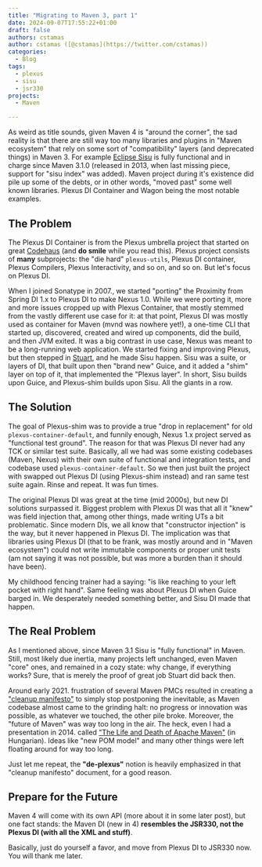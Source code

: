 ```yaml
---
title: "Migrating to Maven 3, part 1"
date: 2024-09-07T17:55:22+01:00
draft: false
authors: cstamas
author: cstamas ([@cstamas](https://twitter.com/cstamas))
categories:
  - Blog
tags:
  - plexus
  - sisu
  - jsr330
projects:
  - Maven

---
```


As weird as title sounds, given Maven 4 is "around the corner", the sad reality is that there are still way too many libraries and 
plugins in "Maven ecosystem" that rely on some sort of "compatibility" layers (and deprecated things) in Maven 3. For example
[Eclipse Sisu](https://github.com/eclipse-sisu/sisu-project) is fully functional and in charge since 
Maven 3.1.0 (released in 2013, when last missing piece, support for "sisu index" was added). Maven project during it's 
existence did pile up some of the debts, or in other words, "moved past" some well known libraries. 
Plexus DI Container and Wagon being the most notable examples.

## The Problem

The Plexus DI Container is from the Plexus umbrella project that started on great 
[Codehaus](https://github.com/codehaus/www-codehaus-org/blob/master/app/history.md) (and **do smile** while you read this). 
Plexus project consists of **many** subprojects: the 
"die hard" `plexus-utils`, Plexus DI container, Plexus Compilers, Plexus Interactivity, and so on, and so on.
But let's focus on Plexus DI.

When I joined Sonatype in 2007., we started "porting" the Proximity from Spring DI 1.x to Plexus DI to make Nexus 1.0.
While we were porting it, more and more issues cropped up with Plexus Container, that mostly stemmed from the 
vastly different use case for it: at that point, Plexus DI was mostly used as container for Maven (mvnd was nowhere
yet!), a one-time CLI that started up, discovered, created and wired up components, did the build, and then JVM exited. 
It was a big contrast in use case, Nexus was meant to be a long-running web application. We started fixing and 
improving Plexus, but then stepped in [Stuart](https://www.linkedin.com/in/mcculls/), and he made Sisu happen. 
Sisu was a suite, or layers of DI, that built upon then "brand new" Guice, and it added a "shim" layer on top of it, 
that implemented the "Plexus layer". In short, Sisu builds upon Guice, and Plexus-shim builds upon Sisu. All the 
giants in a row.

## The Solution

The goal of Plexus-shim was to provide a true "drop in replacement" for old `plexus-container-default`, and funnily 
enough, Nexus 1.x project served as "functional test ground". The reason for that was Plexus DI never had any TCK or 
similar test suite. Basically, all we had was some existing codebases (Maven, Nexus) with their own suite of functional 
and integration tests, and codebase used `plexus-container-default`. So we then just built the project with swapped out 
Plexus DI (using Plexus-shim instead) and ran same test suite again. Rinse and repeat. It was fun times.

The original Plexus DI was great at the time (mid 2000s), but new DI solutions surpassed it. Biggest problem with 
Plexus DI was that all it "knew" was field injection that, among other things, made writing UTs a bit problematic. 
Since modern DIs, we all know that "constructor injection" is the way, but it never happened in Plexus DI. 
The implication was that libraries using Plexus DI (that to be frank, was mostly around and in "Maven ecosystem") 
could not write immutable components or proper unit tests (am not saying it was not possible, but was more a burden 
than it should have been).

My childhood fencing trainer had a saying: "is like reaching to your left pocket with right hand". Same feeling was
about Plexus DI when Guice barged in. We desperately needed something better, and Sisu DI made that happen.

## The Real Problem

As I mentioned above, since Maven 3.1 Sisu is "fully functional" in Maven. Still, most likely due inertia, many
projects left unchanged, even Maven "core" ones, and remained in a cozy state: why change, if everything works? Sure, that 
is merely the proof of great job Stuart did back then.

Around early 2021. frustration of several Maven PMCs resulted in creating a 
["cleanup manifesto"](https://cwiki.apache.org/confluence/display/MAVEN/Maven+Ecosystem+Cleanup) to simply stop postponing
the inevitable, as Maven codebase almost came to the grinding halt: no progress or innovation was possible, as whatever 
we touched, the other pile broke. Moreover, the "future of Maven" was way too long in the air. The heck,
even I had a presentation in 2014. called ["The Life and Death of Apache Maven"](https://www.slideshare.net/slideshow/life-anddeathofmaven/34284731) (in Hungarian).
Ideas like "new POM model" and many other things were left floating around for way too long.

Just let me repeat, the **"de-plexus"** notion is heavily emphasized in that "cleanup manifesto" document, for a good
reason.

## Prepare for the Future

Maven 4 will come with its own API (more about it in some later post), but one fact stands: the 
Maven DI (new in 4) **resembles the JSR330, not the Plexus DI (with all the XML and stuff)**.

Basically, just do yourself a favor, and move from Plexus DI to JSR330 now. You will thank me later.